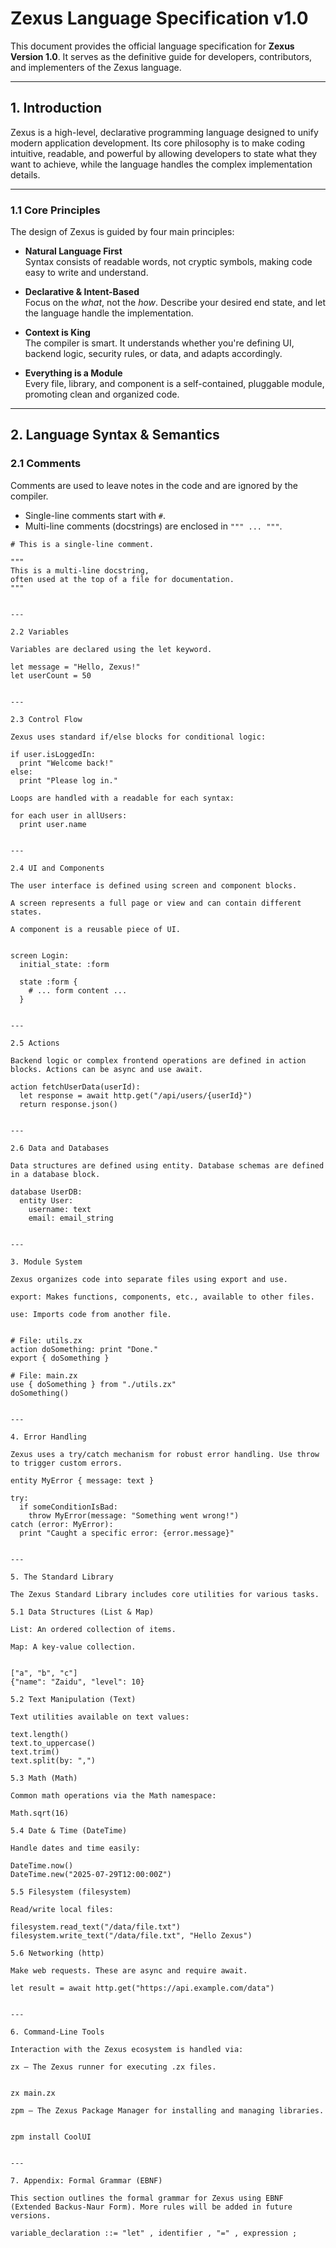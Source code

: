 # Zexus Language Specification v1.0

This document provides the official language specification for **Zexus Version 1.0**. It serves as the definitive guide for developers, contributors, and implementers of the Zexus language.

---

## 1. Introduction

Zexus is a high-level, declarative programming language designed to unify modern application development. Its core philosophy is to make coding intuitive, readable, and powerful by allowing developers to state what they want to achieve, while the language handles the complex implementation details.

---

### 1.1 Core Principles

The design of Zexus is guided by four main principles:

- **Natural Language First**  
  Syntax consists of readable words, not cryptic symbols, making code easy to write and understand.

- **Declarative & Intent-Based**  
  Focus on the *what*, not the *how*. Describe your desired end state, and let the language handle the implementation.

- **Context is King**  
  The compiler is smart. It understands whether you're defining UI, backend logic, security rules, or data, and adapts accordingly.

- **Everything is a Module**  
  Every file, library, and component is a self-contained, pluggable module, promoting clean and organized code.

---

## 2. Language Syntax & Semantics

### 2.1 Comments

Comments are used to leave notes in the code and are ignored by the compiler.

- Single-line comments start with `#`.
- Multi-line comments (docstrings) are enclosed in `""" ... """`.

```zexus
# This is a single-line comment.

"""
This is a multi-line docstring,
often used at the top of a file for documentation.
"""


---

2.2 Variables

Variables are declared using the let keyword.

let message = "Hello, Zexus!"
let userCount = 50


---

2.3 Control Flow

Zexus uses standard if/else blocks for conditional logic:

if user.isLoggedIn:
  print "Welcome back!"
else:
  print "Please log in."

Loops are handled with a readable for each syntax:

for each user in allUsers:
  print user.name


---

2.4 UI and Components

The user interface is defined using screen and component blocks.

A screen represents a full page or view and can contain different states.

A component is a reusable piece of UI.


screen Login:
  initial_state: :form

  state :form {
    # ... form content ...
  }


---

2.5 Actions

Backend logic or complex frontend operations are defined in action blocks. Actions can be async and use await.

action fetchUserData(userId):
  let response = await http.get("/api/users/{userId}")
  return response.json()


---

2.6 Data and Databases

Data structures are defined using entity. Database schemas are defined in a database block.

database UserDB:
  entity User:
    username: text
    email: email_string


---

3. Module System

Zexus organizes code into separate files using export and use.

export: Makes functions, components, etc., available to other files.

use: Imports code from another file.


# File: utils.zx
action doSomething: print "Done."
export { doSomething }

# File: main.zx
use { doSomething } from "./utils.zx"
doSomething()


---

4. Error Handling

Zexus uses a try/catch mechanism for robust error handling. Use throw to trigger custom errors.

entity MyError { message: text }

try:
  if someConditionIsBad:
    throw MyError(message: "Something went wrong!")
catch (error: MyError):
  print "Caught a specific error: {error.message}"


---

5. The Standard Library

The Zexus Standard Library includes core utilities for various tasks.

5.1 Data Structures (List & Map)

List: An ordered collection of items.

Map: A key-value collection.


["a", "b", "c"]
{"name": "Zaidu", "level": 10}

5.2 Text Manipulation (Text)

Text utilities available on text values:

text.length()
text.to_uppercase()
text.trim()
text.split(by: ",")

5.3 Math (Math)

Common math operations via the Math namespace:

Math.sqrt(16)

5.4 Date & Time (DateTime)

Handle dates and time easily:

DateTime.now()
DateTime.new("2025-07-29T12:00:00Z")

5.5 Filesystem (filesystem)

Read/write local files:

filesystem.read_text("/data/file.txt")
filesystem.write_text("/data/file.txt", "Hello Zexus")

5.6 Networking (http)

Make web requests. These are async and require await.

let result = await http.get("https://api.example.com/data")


---

6. Command-Line Tools

Interaction with the Zexus ecosystem is handled via:

zx — The Zexus runner for executing .zx files.


zx main.zx

zpm — The Zexus Package Manager for installing and managing libraries.


zpm install CoolUI


---

7. Appendix: Formal Grammar (EBNF)

This section outlines the formal grammar for Zexus using EBNF (Extended Backus-Naur Form). More rules will be added in future versions.

variable_declaration ::= "let" , identifier , "=" , expression ;
